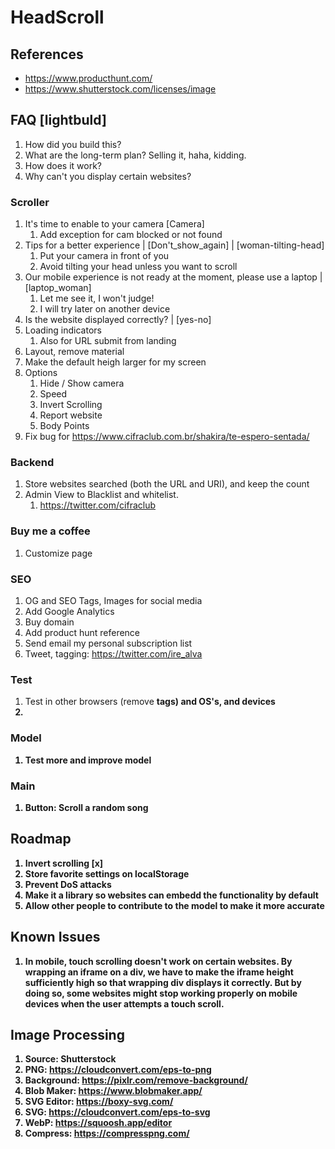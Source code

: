 # HeadScroll

## References

- https://www.producthunt.com/
- https://www.shutterstock.com/licenses/image

## FAQ [lightbuld]

1. How did you build this?
2. What are the long-term plan? Selling it, haha, kidding.
3. How does it work?
4. Why can't you display certain websites?

### Scroller

1. It's time to enable to your camera [Camera]
   1. Add exception for cam blocked or not found
2. Tips for a better experience | [Don't_show_again] | [woman-tilting-head]
   1. Put your camera in front of you
   2. Avoid tilting your head unless you want to scroll
3. Our mobile experience is not ready at the moment, please use a laptop | [laptop_woman] 
   1. Let me see it, I won't judge!
   2. I will try later on another device
4. Is the website displayed correctly? | [yes-no]
5. Loading indicators
   1. Also for URL submit from landing
6. Layout, remove material
7. Make the default heigh larger for my screen
8. Options
   1. Hide / Show camera
   2. Speed
   3. Invert Scrolling
   4. Report website
   5. Body Points
9. Fix bug for https://www.cifraclub.com.br/shakira/te-espero-sentada/

### Backend

1. Store websites searched (both the URL and URI), and keep the count
2. Admin View to Blacklist and whitelist.
   1. https://twitter.com/cifraclub

### Buy me a coffee

1. Customize page

### SEO

1. OG and SEO Tags, Images for social media
2. Add Google Analytics
3. Buy domain
4. Add product hunt reference
5. Send email my personal subscription list
6. Tweet, tagging: https://twitter.com/ire_alva

### Test

1. Test in other browsers (remove <b> tags) and OS's, and devices
2. 

### Model

1. Test more and improve model

### Main

1. Button: Scroll a random song


## Roadmap

1. Invert scrolling [x]
1. Store favorite settings on localStorage
2. Prevent DoS attacks
3. Make it a library so websites can embedd the functionality by default
4. Allow other people to contribute to the model to make it more accurate

## Known Issues

1. In mobile, touch scrolling doesn't work on certain websites. By wrapping an iframe on a div, we have to make the iframe height sufficiently high so that wrapping div displays it correctly. But by doing so, some websites might stop working properly on mobile devices when the user attempts a touch scroll.

## Image Processing

1. Source: Shutterstock
2. PNG: https://cloudconvert.com/eps-to-png
3. Background: https://pixlr.com/remove-background/
4. Blob Maker: https://www.blobmaker.app/
5. SVG Editor: https://boxy-svg.com/
6. SVG: https://cloudconvert.com/eps-to-svg
7. WebP: https://squoosh.app/editor
8. Compress: https://compresspng.com/